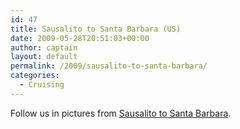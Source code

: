 ```yaml
---
id: 47
title: Sausalito to Santa Barbara (US)
date: 2009-05-28T20:51:03+00:00
author: captain
layout: default
permalink: /2009/sausalito-to-santa-barbara/
categories:
  - Cruising
---
```

Follow us in pictures from
[Sausalito to Santa Barbara](http://plume.flupes.org/gallery/index.php?level=album&id=21).
